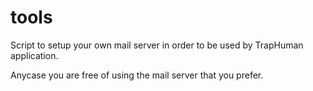# tools

Script to setup your own mail server in order to be used by TrapHuman application. 

Anycase you are free of using the mail server that you prefer.
